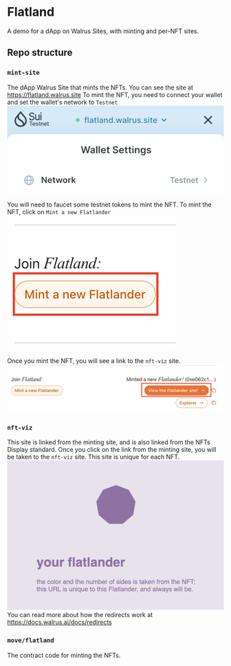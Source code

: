 # Flatland
A demo for a dApp on Walrus Sites, with minting and per-NFT sites.

## Repo structure

### `mint-site`
The dApp Walrus Site that mints the NFTs. You can see the site at https://flatland.walrus.site
To mint the NFT, you need to connect your wallet and set the wallet's network to `Testnet`
![wallet-testnet](./doc-assets/wallet.png)

You will need to faucet some testnet tokens to mint the NFT. To mint the NFT, click on `Mint a new Flatlander`
![mint](./doc-assets/mint.png)

Once you mint the NFT, you will see a link to the `nft-viz` site.
![nft-viz-link](./doc-assets/nft-viz-link.png)

### `nft-viz`
This site is linked from the minting site, and is also linked from the NFTs Display standard.
Once you click on the link from the minting site, you will be taken to the `nft-viz` site. This site is unique for each NFT.
![nft-viz](./doc-assets/nft-viz.png)
You can read more about how the redirects work at https://docs.walrus.ai/docs/redirects

### `move/flatland`
The contract code for minting the NFTs.
